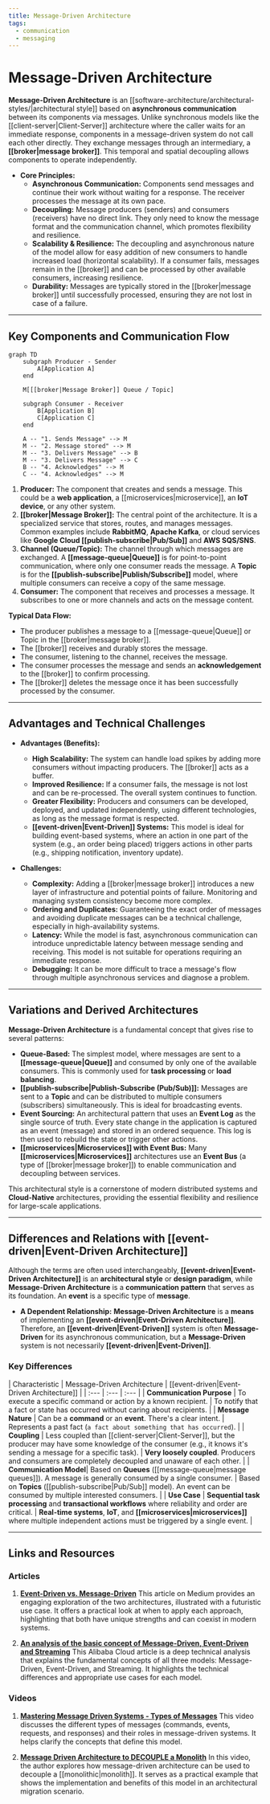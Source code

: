 ```yaml
---
title: Message-Driven Architecture
tags:
  - communication
  - messaging
---
```

# Message-Driven Architecture

**Message-Driven Architecture** is an [[software-architecture/architectural-styles/|architectural style]] based on **asynchronous communication** between its components via messages. Unlike synchronous models like the [[client-server|Client-Server]] architecture where the caller waits for an immediate response, components in a message-driven system do not call each other directly. They exchange messages through an intermediary, a **[[broker|message broker]]**. This temporal and spatial decoupling allows components to operate independently.

* **Core Principles:**
    * **Asynchronous Communication:** Components send messages and continue their work without waiting for a response. The receiver processes the message at its own pace.
    * **Decoupling:** Message producers (senders) and consumers (receivers) have no direct link. They only need to know the message format and the communication channel, which promotes flexibility and resilience.
    * **Scalability & Resilience:** The decoupling and asynchronous nature of the model allow for easy addition of new consumers to handle increased load (horizontal scalability). If a consumer fails, messages remain in the [[broker]] and can be processed by other available consumers, increasing resilience.
    * **Durability:** Messages are typically stored in the [[broker|message broker]] until successfully processed, ensuring they are not lost in case of a failure.

---

## Key Components and Communication Flow

```mermaid
graph TD
    subgraph Producer - Sender
        A[Application A]
    end

    M[[[broker|Message Broker]] Queue / Topic]

    subgraph Consumer - Receiver
        B[Application B]
        C[Application C]
    end

    A -- "1. Sends Message" --> M
    M -- "2. Message stored" --> M
    M -- "3. Delivers Message" --> B
    M -- "3. Delivers Message" --> C
    B -- "4. Acknowledges" --> M
    C -- "4. Acknowledges" --> M
```

1.  **Producer:** The component that creates and sends a message. This could be a **web application**, a [[microservices|microservice]], an **IoT device**, or any other system.
2.  **[[broker|Message Broker]]:** The central point of the architecture. It is a specialized service that stores, routes, and manages messages. Common examples include **RabbitMQ**, **Apache Kafka**, or cloud services like **Google Cloud [[publish-subscribe|Pub/Sub]]** and **AWS SQS/SNS**.
3.  **Channel (Queue/Topic):** The channel through which messages are exchanged. A **[[message-queue|Queue]]** is for point-to-point communication, where only one consumer reads the message. A **Topic** is for the **[[publish-subscribe|Publish/Subscribe]]** model, where multiple consumers can receive a copy of the same message.
4.  **Consumer:** The component that receives and processes a message. It subscribes to one or more channels and acts on the message content.

**Typical Data Flow:**
* The producer publishes a message to a [[message-queue|Queue]] or Topic in the [[broker|message broker]].
* The [[broker]] receives and durably stores the message.
* The consumer, listening to the channel, receives the message.
* The consumer processes the message and sends an **acknowledgement** to the [[broker]] to confirm processing.
* The [[broker]] deletes the message once it has been successfully processed by the consumer.

---

## Advantages and Technical Challenges

* **Advantages (Benefits):**
    * **High Scalability:** The system can handle load spikes by adding more consumers without impacting producers. The [[broker]] acts as a buffer.
    * **Improved Resilience:** If a consumer fails, the message is not lost and can be re-processed. The overall system continues to function.
    * **Greater Flexibility:** Producers and consumers can be developed, deployed, and updated independently, using different technologies, as long as the message format is respected.
    * **[[event-driven|Event-Driven]] Systems:** This model is ideal for building event-based systems, where an action in one part of the system (e.g., an order being placed) triggers actions in other parts (e.g., shipping notification, inventory update).

* **Challenges:**
    * **Complexity:** Adding a [[broker|message broker]] introduces a new layer of infrastructure and potential points of failure. Monitoring and managing system consistency become more complex.
    * **Ordering and Duplicates:** Guaranteeing the exact order of messages and avoiding duplicate messages can be a technical challenge, especially in high-availability systems.
    * **Latency:** While the model is fast, asynchronous communication can introduce unpredictable latency between message sending and receiving. This model is not suitable for operations requiring an immediate response.
    * **Debugging:** It can be more difficult to trace a message's flow through multiple asynchronous services and diagnose a problem.

---

## Variations and Derived Architectures

**Message-Driven Architecture** is a fundamental concept that gives rise to several patterns:

* **Queue-Based:** The simplest model, where messages are sent to a **[[message-queue|Queue]]** and consumed by only one of the available consumers. This is commonly used for **task processing** or **load balancing**.
* **[[publish-subscribe|Publish-Subscribe (Pub/Sub)]]:** Messages are sent to a **Topic** and can be distributed to multiple consumers (subscribers) simultaneously. This is ideal for broadcasting events.
* **Event Sourcing:** An architectural pattern that uses an **Event Log** as the single source of truth. Every state change in the application is captured as an event (message) and stored in an ordered sequence. This log is then used to rebuild the state or trigger other actions.
* **[[microservices|Microservices]] with Event Bus:** Many **[[microservices|Microservices]]** architectures use an **Event Bus** (a type of [[broker|message broker]]) to enable communication and decoupling between services.

This architectural style is a cornerstone of modern distributed systems and **Cloud-Native** architectures, providing the essential flexibility and resilience for large-scale applications.

---

## Differences and Relations with [[event-driven|Event-Driven Architecture]]

Although the terms are often used interchangeably, **[[event-driven|Event-Driven Architecture]]** is an **architectural style** or **design paradigm**, while **Message-Driven Architecture** is a **communication pattern** that serves as its foundation. An **event** is a specific type of **message**.

* **A Dependent Relationship:** **Message-Driven Architecture** is a **means** of implementing an **[[event-driven|Event-Driven Architecture]]**. Therefore, an **[[event-driven|Event-Driven]]** system is often **Message-Driven** for its asynchronous communication, but a **Message-Driven** system is not necessarily **[[event-driven|Event-Driven]]**.

### **Key Differences**

| Characteristic | Message-Driven Architecture | [[event-driven|Event-Driven Architecture]] |
| :--- | :--- | :--- |
| **Communication Purpose** | To execute a specific command or action by a known recipient. | To notify that a fact or state has occurred without caring about recipients. |
| **Message Nature** | Can be a **command** or an **event**. There's a clear intent. | Represents a past fact (`a fact about something that has occurred`). |
| **Coupling** | Less coupled than [[client-server|Client-Server]], but the producer may have some knowledge of the consumer (e.g., it knows it's sending a message for a specific task). | **Very loosely coupled**. Producers and consumers are completely decoupled and unaware of each other. |
| **Communication Model**| Based on **Queues** ([[message-queue|message queues]]). A message is generally consumed by a single consumer. | Based on **Topics** ([[publish-subscribe|Pub/Sub]] model). An event can be consumed by multiple interested consumers. |
| **Use Case** | **Sequential task processing** and **transactional workflows** where reliability and order are critical. | **Real-time systems**, **IoT**, and **[[microservices|microservices]]** where multiple independent actions must be triggered by a single event. |

---

## **Links and Resources**

### **Articles**

1.  **[Event-Driven vs. Message-Driven](https://medium.com/@alexdorand/event-driven-vs-message-driven-5f476d5932b4)**
    This article on Medium provides an engaging exploration of the two architectures, illustrated with a futuristic use case. It offers a practical look at when to apply each approach, highlighting that both have unique strengths and can coexist in modern systems.

2.  **[An analysis of the basic concept of Message-Driven, Event-Driven and Streaming](https://www.alibabacloud.com/blog/an-analysis-of-the-basic-concept-of-message-driven-event-driven-and-streaming_599521)**
    This Alibaba Cloud article is a deep technical analysis that explains the fundamental concepts of all three models: Message-Driven, Event-Driven, and Streaming. It highlights the technical differences and appropriate use cases for each model.

### **Videos**

1.  **[Mastering Message Driven Systems - Types of Messages](https://www.youtube.com/watch?v=krSek1PMwAA)**
    This video discusses the different types of messages (commands, events, requests, and responses) and their roles in message-driven systems. It helps clarify the concepts that define this model.

2.  **[Message Driven Architecture to DECOUPLE a Monolith](https://www.youtube.com/watch?v=bxGkavGaEiM)**
    In this video, the author explores how message-driven architecture can be used to decouple a [[monolithic|monolith]]. It serves as a practical example that shows the implementation and benefits of this model in an architectural migration scenario.
